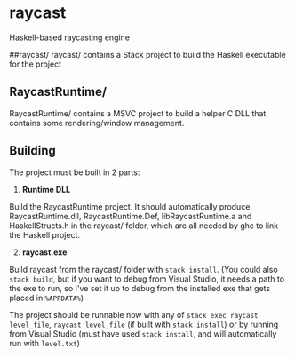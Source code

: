 # raycast
Haskell-based raycasting engine

##raycast/
raycast/ contains a Stack project to build the Haskell executable for the project


## RaycastRuntime/
RaycastRuntime/ contains a MSVC project to build a helper C DLL that contains some rendering/window management.

## Building
The project must be built in 2 parts:

1. **Runtime DLL**

 Build the RaycastRuntime project. It should automatically produce RaycastRuntime.dll, RaycastRuntime.Def, libRaycastRuntime.a and HaskellStructs.h
 in the raycast/ folder, which are all needed by ghc to link the Haskell project.

2. **raycast.exe**

 Build raycast from the raycast/ folder with `stack install`. (You could also `stack build`, but if you want to debug from Visual Studio,
 it needs a path to the exe to run, so I've set it up to debug from the installed exe that gets placed in `%APPDATA%`)
 
The project should be runnable now with any of `stack exec raycast level_file`, `raycast level_file` (if built with `stack install`)
or by running from Visual Studio (must have used `stack install`, and will automatically run with `level.txt`)
